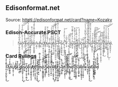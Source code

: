 
## Edisonformat.net

Source: https://edisonformat.net/card?name=Kozaky

### Edison-Accurate PSCT

> N̶̡̧͚̟̫̬͓̫͍̮͈̗̙̰̻̐͊̊͆́̌̃͐͐̿̏̓̍̔̒͘͜ơ̷̬̲͉̝̠̖̽͑̉̔͛̌̍̈́̏̔͆̉͛́̆͘͝͠͝͝ ̶̛̘̠̲̌͗̊̐̉̂̑̊̊͒Ȩ̵̡̹͖͔̩͕͇͂̆́͘͠ͅd̵̬̹̼̙̞̱̺̤̩̝͔̮̗͚̥̆̀͒̓̍͛̀̈́̌̀̌͂͋͋͗̽̈́̏͝͝ͅi̴̫̞͇͇͉͇̰̮͈̙̜̦̖̩͊̆̑̌̿̈́̃̋̕ś̶͈̐̓͑̆̇̃̾͗̃̈́̈́͌̕͘ǒ̵̢̨̤͇̝̪̲͈͇̤̋̀̓̈́͆̋̐̒͋̿̎̓͌́̾͠n̶͎̳͉̑ͅ-̸̝͇̙̹̒Ã̷̧̫̘͒͑̉̑̓̐̆͌͗ç̸̼̠̰̱͎̟̟͖̩͔͖̣̗̪͓̼̑̈́̉́̀͌̕͜͜͝͝ͅĉ̶̳̺̦͕͕̤̬̘̂́̄͒̆͆̀͒̎̄͆̂̎̊̐̕̕̕ų̶̮̍̈́͛͂̄̓͋̊̔̎̓̈́̅ŗ̵̢̻̹͖̭̦͑̾̃͂ą̸̢̱̥̠͕̼̥̪̻͙̩͙̦̹̭̤̮͇͍̈́̆̄̃̿̾͌͋̒̋̌̈́͝͠͝t̷̡̳͕̰͙̣͎͔̺͕̓̿̊̏͛̑̆̅̾͒̇̀̀̀ę̴̨̟̦̱̮̪̲̦͔̲̠̲̟̺̜̰̽͊̅̾̑͗̑̃͗́̿̈́͒̄̌͂̈̃͑̚͠ͅ ̵̫̠̻͓̪̬͎̻̬͇̻̥͇͓̽͊͐͂͗̅̔̄̉̊̈́͑͗̾̀̇͌̾̇̚͜͜͝P̶̩̝̖̱̼̣͖͕̘̩̻̫̣̠̬̮̀͒̓́̚S̷̨͔̪͈̻̲̲̩̳̖͙͒͜Ç̵̛̤̰̠̞͔̲̟̭̝͋͗̈́̏͋̇̂̍̽̓̚͝Ṭ̴̮̙͛̌̀͆̔̈ ̷̧̳̹̞̤̩͓̤͇̦̈́̊̔̾̄́͜͠ą̴̠͚̃̒̏͗̈́͆͗͝v̵̳̫̤̱̘̋̾̇̆̈́̽͐̾͗͌͊̂́͆͘ą̵̮̘̥͉̜͉̬̥̙̰̯͆̇̈͂̉́̓́̔̓͌̈̋̌͜ͅi̵̹͇̯̺̭̮͓̥̤͔̻͚̱̠͂͑̋́̈́̿̄̌̀͋̒̚͘̕̕͝l̵͇̻̫͎̥̭̤̩̝̻͙̣͓̭͈̤̼̿a̴̭̬͕̋̌̉͆̇̇̀̒̓̉̍̎̒͜b̷̨̢̧̖̙̪̣̤̭̬̤͕̹̫́̅͜͝͠ͅl̴̡̧̪̟͍̝͎͔̱̟̳̖͈̲̰̯̫͍̈̾ḛ̵̻̳̃̀̔͐̐̈́̐͆͌̅̈́́͐̾̑̈̚͝͠͠ ̵̡̛̝̰̙͍͙̯͍̗̝̺͕̜̮̪͓͙̮̓̍̆͊̊̈́̌̆͆̓̋̉͆̉͗̒̑̈́͜f̵̗̗̜͑̋̈́̐̀͗̓̾̄͛̔͊̑̏̄̔̌̂̓̚̚o̴̝̓̔̐̈͂̇̐̏̈́̆́̂̃̈́̋̎̃̅͘͘͜͠ȓ̶̨̧̪̪̬̰̯͕̋̉͋̍̓͗͂̚̕ ̷̨̗̭̪̖̲̼̰̲̱̂̓̈́̈́̌͂́̆̇̎͘͘͝͠͝t̴̠̣̮̘̟̣̂͗̒́̃̃̐̽̌͐̾̋̀͠h̵͕̼͕̦̀̀́̇͋͑̅͊̚̕͜͝͝i̴̡̱̟͚͓̎̾̀̾̚͠͠ͅs̸̨͈͚͔̳̥͔͎͍̰̥͔͙̬̬͓̲̈́͆̂̓̓̓̌͂͝ͅͅ ̷̢̧̙̫̲͔̪̭̮͙͎̱̒̅͛̊̀̊̉̏͂̅̚͜ĉ̶̛̯̪̱̩͇͙̖͇̔͂̿̋̂̊͐́͂̓̇̎̆̀̚̚͝ͅa̵̡̤̳̻̍̌̓͌͌͂̔̀́̒̋̓̀͘͘͜͝͝͠͝ṟ̷̜͙̗̖̪̞̟̲͈̮̟̞͓̎̀͑̅̔̄̍̓̽͛́̈͗̽͘͜ͅͅḑ̶̺͚̫̭̮̘̖̇ͅ.

### Card Rulings

ḯ̵̧̢̧̦̯̺̗̺̱̝̠͓̞͊͊̔̎͒̈́̇͋́̕͜ ̷̘̞̂͝M̵͍̝̳̞̺̼̀̐͒̒̈́̚Ù̶̥̮̼̠̖̣̣͓͗̇̕ͅs̵̻̑͆͊̀͑͘t̴͔̦̽̓̽͊ ̷̼̪͕̪̺͋̆d̶̳̹̼͍͑̄́́̑̽͛̎̽̐̋̕i̶̢̡̢̲̰̱̜̜̹̞̘͉͓͑̊͂̾̎͌̀̆̚͜ͅs̷̢̰͍̿̎̆̊̾̀̓̍̏̔̂͌͝͝c̴̭̜͚͓̣̯̖̬̤͎̳̣̗̄̓͆͜o̴̯̞̭̣̜̱͈̱͊͠V̸̢̧̧͚̮̩͇͉̫̙̖̥͑͆̊̂͋̐̕͝ͅë̸̢̫͎̲̗̦͓̗́́̑̽͒͗͝ͅr̸̡̢̢̦̣͍̟͈̗̫͙̤̹͆̊͒̔̋̊̀̾̑̍ ̴̡̨̢̧͕̘̜̩̥͙̟͚̒́͂̎̆̀͜͝ͅt̵̛̲͓̦̣̯͍̫̤̾͗̑̄̍͝h̵̘͕̯̅̉̂̀̀́́͒̔͐͆̄ĕ̴̢͕͖̱̳̺͖̲͖̲͓̙͕̜̓͑͆̃́͆͘͝͝ ̶̲̪̜͕̖̩̪̞̯̣̍̀̿̃̈́̈́̿̓̂̈́̃͗̕S̵̨͎̮̬̻̓̓͂͂̐̍̿̿̚̚͝e̶̢̧̨̢̤̞̪̫̦͂́̑̏̅̑͒͛͌̉̆̈́̈͝c̵̩̲̜̫͉͚̜̬̈́͒͆̎̐̐̀̃̀̍̚͝R̶͈͍̫̜͕̠̺͍̬̗̮̞̈̀͌̕͜ͅͅE̸̡̢̡̼̼̣̙̗̥͖̝̠̋́͐̽ͅͅţ̷̳̻̻̯̩͎̳̠̫̫̩̰̲͋́͊̃̕͘͘ͅş̴̧͚͔͖̻̰̟͗̌͋̊̇̒̀͋̀͑͗̽͋́ͅ ̷̨͓̲̤͈̲͈̂̈́́̈̅͒̕o̷͓͙̙͐́̐̕f̵̡͉̬̩̤͚̙̙̗̜̓͆̈́̇̽̅̊͆̀̅͛̐͋͘ͅ ̵̡̩̻̯͉̲͐̒̈̾͊̆̃̏̂̀̚̕͠͠͝ͅẗ̷͓͉͕̻́̌̈̀͂̄̿͋̇́̕̚̕͘ḫ̶̢̭̻̲̻̭̹͉̲̪̲̃̉͗̑̓̊̉̊̚͜ẹ̸̘̳̙̾̾̔̽͗̽͂͛͝ ̴̨̨̛̪͖̗̦̟̣͚́̓̽̿̏̉̎̚͠͝͝Ḑ̵̡̛̜̪̱̰̩̺̮̻̼̅͗͂͆͐͊͒ͅå̵̝͎̮̪͚̥̣͚̭̔̇̒͌͛͘͠R̵̡̠̱̞̘̭̯̳̟̱͉̖̞̀r̷̤͎͉̫̖͙̞͚̜͙̐̀k̶̦͇̎̈̔̏̈̎̄̀̀̉̚̚͘͝ ̵͈̟̝̺͎͙͌́̈́̀̒̓̋͛̓͗w̷̡̛̺̲̝̦̭͎̤͓̟̞̥͍̔͋̋̒̏͜0̵̨̺͙̟͕̜̰͕̥̤̣̈̆̈́͋l̶̡͔̟̳͚͇̟̤͙̘̺͐͑̉́̿̈́͋̋͋͑̕̚͝͝r̴̦͕̱͔͍̰͒͑̽͂̈́̆́ͅḍ̵̦͊͆̽̐̄̃̅͊̈́̀̾̚
            